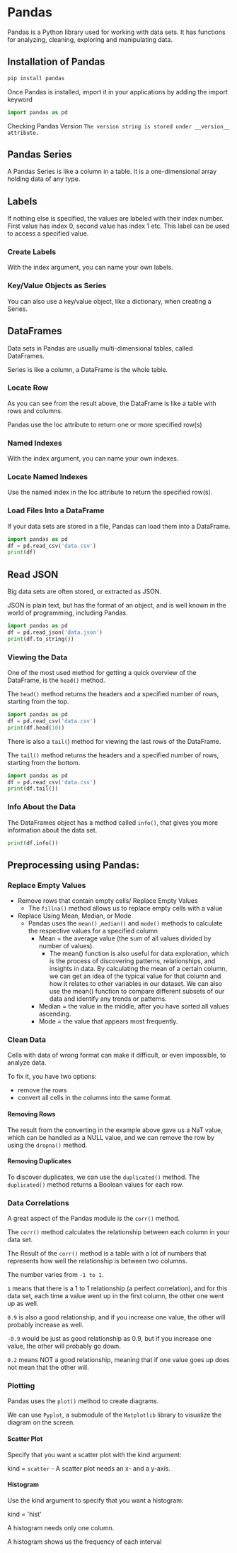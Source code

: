 # Pandas

Pandas is a Python library used for working with data sets.
It has functions for analyzing, cleaning, exploring and manipulating data.

## Installation of Pandas

```python
pip install pandas
```

Once Pandas is installed, import it in your applications by adding the import keyword

```python
import pandas as pd
```

Checking Pandas Version
`The version string is stored under __version__ attribute.`

## Pandas Series

A Pandas Series is like a column in a table.
It is a one-dimensional array holding data of any type.

## Labels

If nothing else is specified, the values are labeled with their index number. First value has index 0, second value has index 1 etc.
This label can be used to access a specified value.

### Create Labels

With the index argument, you can name your own labels.

### Key/Value Objects as Series

You can also use a key/value object, like a dictionary, when creating a Series.

## DataFrames

Data sets in Pandas are usually multi-dimensional tables, called DataFrames.

Series is like a column, a DataFrame is the whole table.

### Locate Row

As you can see from the result above, the DataFrame is like a table with rows and columns.

Pandas use the loc attribute to return one or more specified row(s)

### Named Indexes

With the index argument, you can name your own indexes.

### Locate Named Indexes

Use the named index in the loc attribute to return the specified row(s).

### Load Files Into a DataFrame

If your data sets are stored in a file, Pandas can load them into a DataFrame.

```python
import pandas as pd
df = pd.read_csv('data.csv')
print(df)
```

## Read JSON

Big data sets are often stored, or extracted as JSON.

JSON is plain text, but has the format of an object, and is well known in the world of programming, including Pandas.

```python
import pandas as pd
df = pd.read_json('data.json')
print(df.to_string())
```

### Viewing the Data

One of the most used method for getting a quick overview of the DataFrame, is the `head()` method.

The `head()` method returns the headers and a specified number of rows, starting from the top.

```python
import pandas as pd
df = pd.read_csv('data.csv')
print(df.head(10))
```

There is also a `tail(`) method for viewing the last rows of the DataFrame.

The `tail()` method returns the headers and a specified number of rows, starting from the bottom.

```python
import pandas as pd
df = pd.read_csv('data.csv')
print(df.tail())
```

### Info About the Data

The DataFrames object has a method called `info()`, that gives you more information about the data set.

```python
print(df.info())
```

## Preprocessing using Pandas:

### Replace Empty Values

- Remove rows that contain empty cells/ Replace Empty Values
  - The `fillna()` method allows us to replace empty cells with a value
- Replace Using Mean, Median, or Mode
  - Pandas uses the `mean()` ,`median()` and `mode()` methods to calculate the respective values for a specified column
    - Mean = the average value (the sum of all values divided by number of values).
      - The mean() function is also useful for data exploration, which is the process of discovering patterns, relationships, and insights in data. By calculating the mean of a certain column, we can get an idea of the typical value for that column and how it relates to other variables in our dataset. We can also use the mean() function to compare different subsets of our data and identify any trends or patterns.
    - Median = the value in the middle, after you have sorted all values ascending.
    - Mode = the value that appears most frequently.

### Clean Data

Cells with data of wrong format can make it difficult, or even impossible, to analyze data.

To fix it, you have two options:

- remove the rows
- convert all cells in the columns into the same format.

#### Removing Rows

The result from the converting in the example above gave us a NaT value, which can be handled as a NULL value, and we can remove the row by using the `dropna()` method.

#### Removing Duplicates

To discover duplicates, we can use the `duplicated()` method. The `duplicated()` method returns a Boolean values for each row.

### Data Correlations

A great aspect of the Pandas module is the `corr()` method.

The `corr()` method calculates the relationship between each column in your data set.

The Result of the `corr()` method is a table with a lot of numbers that represents how well the relationship is between two columns.

The number varies from `-1 to 1`.

`1` means that there is a 1 to 1 relationship (a perfect correlation), and for this data set, each time a value went up in the first column, the other one went up as well.

`0.9` is also a good relationship, and if you increase one value, the other will probably increase as well.

`-0.9` would be just as good relationship as 0.9, but if you increase one value, the other will probably go down.

`0.2` means NOT a good relationship, meaning that if one value goes up does not mean that the other will.

### Plotting

Pandas uses the `plot()` method to create diagrams.

We can use `Pyplot`, a submodule of the `Matplotlib` library to visualize the diagram on the screen.

#### Scatter Plot

Specify that you want a scatter plot with the kind argument:

kind = `scatter` - A scatter plot needs an x- and a y-axis.

#### Histogram

Use the kind argument to specify that you want a histogram:

kind = 'hist'

A histogram needs only one column.

A histogram shows us the frequency of each interval
